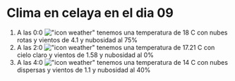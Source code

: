 # Clima en celaya en el dia 09

1. A las 0:0 !["icon weather"](http://openweathermap.org/img/w/04n.png) tenemos una temperatura de 18 C con nubes rotas y  vientos de 4.1 y nubosidad al 75%
1. A las 2:0 !["icon weather"](http://openweathermap.org/img/w/01n.png) tenemos una temperatura de 17.21 C con cielo claro y  vientos de 1.58 y nubosidad al 0%
1. A las 4:0 !["icon weather"](http://openweathermap.org/img/w/03n.png) tenemos una temperatura de 14 C con nubes dispersas y  vientos de 1.1 y nubosidad al 40%
